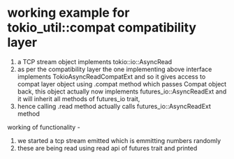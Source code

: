 # working example for tokio_util::compat compatibility layer

1. a TCP stream object implements tokio::io::AsyncRead
2. as per the compatibility layer the one implementing above interface implements TokioAsyncReadCompatExt and so it gives access to compat layer object using .compat method which passes Compat object back, this object actually now implements futures_io::AsyncReadExt and it will inherit all methods of futures_io trait, 
3. hence calling .read method actually calls futures_io::AsyncReadExt method


working of functionality - 
1. we started a tcp stream emitted which is emmitting numbers randomly
2. these are being read using read api of futures trait and printed

